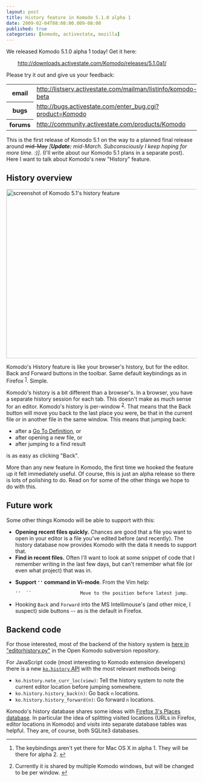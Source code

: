 ```yaml
---
layout: post
title: History feature in Komodo 5.1.0 alpha 1
date: 2009-02-04T08:08:00.009-08:00
published: true
categories: [komodo, activestate, mozilla]
---
```


<p>We released Komodo 5.1.0 alpha 1 today! Get it here:</p>

<div style="margin-left: 30px;"><a href="http://downloads.activestate.com/Komodo/releases/5.1.0a1/">http://downloads.activestate.com/Komodo/releases/5.1.0a1/</a></div>

<p>Please try it out and give us your feedback:</p>

<table class="attrlist">
<tr><th>email</th><td><a href="http://listserv.activestate.com/mailman/listinfo/komodo-beta">http://listserv.activestate.com/mailman/listinfo/komodo-beta</a></td></tr>
<tr><th>bugs</th><td><a href="http://bugs.activestate.com/enter_bug.cgi?product=Komodo">http://bugs.activestate.com/enter_bug.cgi?product=Komodo</a></td></tr>
<tr><th>forums</th><td><a href="http://community.activestate.com/products/Komodo">http://community.activestate.com/products/Komodo</a></td></tr>
</table>

<p>This is the first release of Komodo 5.1 on the way to a planned final release
around <strike>mid-May</strike> <em>[<strong>Update:</strong> mid-March. Subconsciously I keep hoping for more time. :)]</em>. (I'll write about our Komodo 5.1 plans in a separate post).
Here I want to talk about Komodo's new "History" feature.</p>

<h2>History overview</h2>

<p><a href="http://www.flickr.com/photos/trento/3253669957/" title="screenshot of Komodo 5.1's history feature"><img src="//farm4.static.flickr.com/3009/3253669957_903874fa5c_o.jpg" width="570" height="448" alt="screenshot of Komodo 5.1's history feature" /></a></p>

<p>Komodo's History feature is like your browser's history, but for the editor.
Back and Forward buttons in the toolbar. Same default keybindings as in
Firefox <sup class="footnote-ref" id="fnref-1"><a href="#fn-1">1</a></sup>. Simple.</p>

<p>Komodo's history is a bit different than a browser's. In a browser, you have
a separate history session for each tab. This doesn't make as much sense
for an editor. Komodo's history is per-window <sup class="footnote-ref" id="fnref-2"><a href="#fn-2">2</a></sup>. That means that the Back
button will move you back to the last place you were, be that in the current
file or in another file in the same window. This means that jumping back:</p>

<ul>
<li>after a <a href="http://docs.activestate.com/komodo/5.0/editor.html#go_to_def">Go To Definition</a>, or</li>
<li>after opening a new file, or</li>
<li>after jumping to a find result</li>
</ul>

<p>is as easy as clicking "Back".</p>

<p>More than any new feature in Komodo, the first time we hooked the feature up
it felt immediately useful. Of course, this is just an alpha release so there
is lots of polishing to do. Read on for some of the other things we hope to do
with this.</p>

<h2>Future work</h2>

<p>Some other things Komodo will be able to support with this:</p>

<ul>
<li><strong>Opening recent files quickly.</strong> Chances are good that a file you want to
open in your editor is a file you've edited before (and recently). The
history database now provides Komodo with the data it needs to support that.</li>
<li><strong>Find in recent files.</strong> Often I'll want to look at some snippet of code
that I remember writing in the last few days, but can't remember what
file (or even what project) that was in.</li>
<li><p><strong>Support <code>''</code> command in Vi-mode</strong>. From the Vim help:</p>

<pre><code>''  ``                  Move to the position before latest jump.
</code></pre></li>
<li><p>Hooking <code>Back</code> and <code>Forward</code> into the MS Intellimouse's (and other mice, I
suspect) side buttons -- as is the default in Firefox.</p></li>
</ul>

<h2>Backend code</h2>

<p>For those interested, most of the backend of the history system is <a href="http://svn.openkomodo.com/openkomodo/view/openkomodo/trunk/src/history/editorhistory.py">here in
"editorhistory.py"</a>
in the Open Komodo subversion repository.</p>

<p>For JavaScript code (most interesting to Komodo extension developers) there is
a new <a href="http://grok.openkomodo.com/source/xref/openkomodo/trunk/src/chrome/komodo/content/library/history.js"><code>ko.history</code>
API</a>
with the most relevant methods being:</p>

<ul>
<li><code>ko.history.note_curr_loc(view)</code>: Tell the history system to note the
current editor location before jumping somewhere.</li>
<li><code>ko.history.history_back(n)</code>: Go back <code>n</code> locations.</li>
<li><code>ko.history.history_forward(n)</code>: Go forward <code>n</code> locations.</li>
</ul>

<p>Komodo's history database shares some ideas with <a href="https://developer.mozilla.org/en/The_Places_database">Firefox 3's Places
database</a>. In particular
the idea of splitting visited locations (URLs in Firefox, editor locations in
Komodo) and <em>visits</em> into separate database tables was helpful. They are, of
course, both SQLite3 databases.</p>

<div class="footnotes">
<hr />
<ol>
<li id="fn-1">
<p>The keybindings aren't yet there for Mac OS X in alpha 1. They will be
there for alpha 2.&nbsp;<a href="#fnref-1" class="footnoteBackLink" title="Jump back to footnote 1 in the text.">&#8617;</a></p>
</li>

<li id="fn-2">
<p>Currently it is shared by multiple Komodo windows, but will be changed to
be per window.&nbsp;<a href="#fnref-2" class="footnoteBackLink" title="Jump back to footnote 2 in the text.">&#8617;</a></p>
</li>
</ol>
</div>
